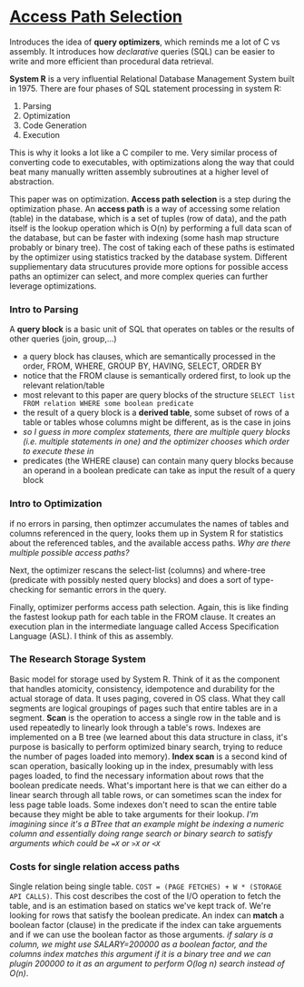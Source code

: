 # [Access Path Selection](http://www.inf.ed.ac.uk/teaching/courses/adbs/AccessPath.pdf)
Introduces the idea of **query optimizers**, which reminds me a lot of C vs assembly. It introduces how *declarative* queries (SQL) can be easier to write and more efficient than procedural data retrieval. 

**System R** is a very influential Relational Database Management System built in 1975. There are four phases of SQL statement processing in system R:

1. Parsing
2. Optimization
3. Code Generation 
4. Execution

This is why it looks a lot like a C compiler to me. Very similar process of converting code to executables, with optimizations along the way that could beat many manually written assembly subroutines at a higher level of abstraction.

This paper was on optimization. **Access path selection** is a step during the optimization phase. An **access path** is a way of accessing some relation (table) in the database, which is a set of tuples (row of data), and the path itself is the lookup operation which is O(n) by performing a full data scan of the database, but can be faster with indexing (some hash map structure probably or binary tree). The cost of taking each of these paths is estimated by the optimizer using statistics tracked by the database system. Different suppliementary data strucutures provide more options for possible access paths an optimizer can select, and more complex queries can further leverage optimizations.

### Intro to Parsing
A **query block** is a basic unit of SQL that operates on tables or the results of other queries (join, group,...)
- a query block has clauses, which are semantically processed in the order, FROM, WHERE, GROUP BY, HAVING, SELECT, ORDER BY
- notice that the FROM clause is semantically ordered first, to look up the relevant relation/table
- most relevant to this paper are query blocks of the structure `SELECT list FROM relation WHERE some boolean predicate`
- the result of a query block is a **derived table**, some subset of rows of a table or tables whose columns might be different, as is the case in joins
- *so I guess in more complex statements, there are multiple query blocks (i.e. multiple statements in one) and the optimizer chooses which order to execute these in*
- predicates (the WHERE clause) can contain many query blocks because an operand in a boolean predicate can take as input the result of a query block

### Intro to Optimization
if no errors in parsing, then optimzer accumulates the names of tables and columns referenced in the query, looks them up in System R for statistics about the referenced tables, and the available access paths. *Why are there multiple possible access paths?*

Next, the optimizer rescans the select-list (columns) and where-tree (predicate with possibly nested query blocks) and does a sort of type-checking for semantic errors in the query.

Finally, optimizer performs access path selection. Again, this is like finding the fastest lookup path for each table in the FROM clause. It creates an execution plan in the intermediate language called Access Specification Language (ASL). I think of this as assembly. 

### The Research Storage System
Basic model for storage used by System R. Think of it as the component that handles atomicity, consistency, idempotence and durability for the actual storage of data. It uses paging, covered in OS class. What they call segments are logical groupings of pages such that entire tables are in a segment. **Scan** is the operation to access a single row in the table and is used repeatedly to linearly look through a table's rows. Indexes are implemented on a B tree (we learned about this data structure in class, it's purpose is basically to perform optimized binary search, trying to reduce the number of pages loaded into memory). **Index scan** is a second kind of scan operation, basically looking up in the index, presumably with less pages loaded, to find the necessary information about rows that the boolean predicate needs. What's important here is that we can either do a linear search through all table rows, or can sometimes scan the index for less page table loads. Some indexes don't need to scan the entire table because they might be able to take arguments for their lookup. *I'm imagining since it's a BTree that an example might be indexing a numeric column and essentially doing range search or binary search to satisfy arguments which could be `=X` or `>X` or `<X`*

### Costs for single relation access paths
Single relation being single table. `COST = (PAGE FETCHES) + W * (STORAGE API CALLS)`. This cost describes the cost of the I/O operation to fetch the table, and is an estimation based on statics we've kept track of. We're looking for rows that satisfy the boolean predicate. An index can **match** a boolean factor (clause) in the predicate if the index can take arguements and if we can use the boolean factor as those arguments. *if salary is a column, we might use SALARY=200000 as a boolean factor, and the columns index matches this argument if it is a binary tree and we can plugin 200000 to it as an argument to perform O(log n) search instead of O(n)*.

